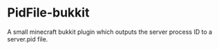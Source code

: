 PidFile-bukkit
==============

A small minecraft bukkit plugin which outputs the server process ID to a server.pid file.